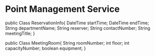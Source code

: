# Point Management Service
public Class ReservationInfo{
    DateTime startTime;
    DateTime endTime;
    String departmentName;
    String reserver;
    String contactNumber;
    String meetingTitle;
}

public Class MeetingRoom{
    String roomNumber;
    int floor;
    int capacityNumber;
    boolean equipment;
}

